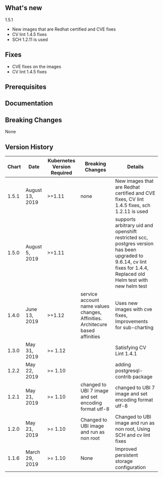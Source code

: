 ## What's new 

1.5.1

* New images that are Redhat certified and CVE fixes
* CV lint 1.4.5 fixes
* SCH 1.2.11 is used 

## Fixes
* CVE fixes on the images
* CV lint 1.4.5 fixes

## Prerequisites

## Documentation

## Breaking Changes

 None

## Version History


| Chart | Date              | Kubernetes Version Required | Breaking Changes | Details |
| ----- | ----------------- | --------------------------- | ---------------- | ------- |
| 1.5.1 | August 13, 2019 | >=1.11 |  none | New images that are Redhat certified and CVE fixes, CV lint 1.4.5 fixes, sch 1.2.11 is used|
| 1.5.0 | August 5, 2019 | >=1.11 |   |supports arbitrary uid and openshift restricted scc, postgres version has been upgraded to 9.6.14, cv lint fixes for 1.4.4, Replaced old Helm test with new helm test|
| 1.4.0 | June 13, 2019 | >=1.12 | service account name values changes,  Affinities. Architecure based affinities | Uses new images with cve fixes, Improvements for sub-charting |
| 1.3.0 | May 31, 2019   | >= 1.12                     |            |  Satisfying CV Lint 1.4.1 | 
| 1.2.2 | May 22, 2019   | >= 1.10                     |            |  adding postgresql-contrib package | 
| 1.2.1 | May 21, 2019   | >= 1.10                     |        changed to UBI 7 image and set encoding format utf-8     |  changed to UBI 7 image and set encoding format utf-8| 
| 1.2.0 | May 21, 2019   | >= 1.10                     |     Changed to UBI image and run as non root         |  Changed to UBI image and run as non root, Using SCH and cv lint fixes |
| 1.1.6 | March  29, 2019   | >= 1.10                     | None             | Improved persistent storage configuration|